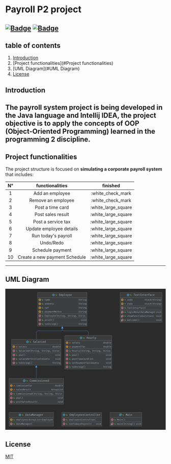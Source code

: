 # Payroll P2 project
[![Badge](https://img.shields.io/static/v1?label=License&message=MIT&color=green&style=for-the-badge&logo=GITHUB)](https://github.com/DaniloVFreire/Payroll)
[![Badge](https://img.shields.io/static/v1?label=State&message=Inprogress&color=yellow&style=for-the-badge&logo=GITHUB)](https://github.com/DaniloVFreire/Payroll)
---
## table of contents  

1. [Introduction](#Introduction)
2. [Project functionalities](#Project functionalities)
3. [UML Diagram](#UML Diagram)
4. [License](#License)

## Introduction  
The **payroll system** project is being developed in the **Java** language
and **Intellij IDEA**, the project objective is to **apply the
concepts of OOP** (Object-Oriented Programming) learned in
the programming 2 discipline.
---
## Project functionalities  

The project structure is focused on **simulating
a corporate payroll system** that includes:  

| N° |             functionalities              | finished |
| :--------: | :-------------------------------:| :---------:|     
|     1    |  Add an employee               |:white_check_mark
|     2    |  Remove an employee            |:white_check_mark
|     3    |  Post a time card              |:white_large_square
|     4    |  Post sales result             |:white_large_square
|     5    |  Post a service tax            |:white_large_square
|     6    |  Update employee details       |:white_large_square
|     7    |  Run today's payroll           |:white_large_square
|     8    |  Undo/Redo                     |:white_large_square
|     9    |  Schedule payment              |:white_large_square
|    10    |  Create a new payment Schedule |:white_large_square
---

## UML Diagram  

![UML Diagram](UML%20Diagram.png)

## License  
    
[MIT](https://choosealicense.com/licenses/mit/)
